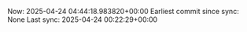 Now: 2025-04-24 04:44:18.983820+00:00 Earliest commit since sync: None Last sync: 2025-04-24 00:22:29+00:00
